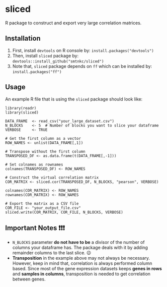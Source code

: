 # sliced
R package to construct and export very large correlation matrices.

## Installation
1. First, install `devtools` on R console by: `install.packages("devtools") `
2. Then, install `sliced` package by: `devtools::install_github("smtnkc/sliced")`
3. Note that, `sliced` package depends on `ff` which can be installed by: `install.packages("ff")`

## Usage
An example R file that is using the `sliced` package should look like:

```
library(readr)
library(sliced)

DATA_FRAME  <- read_csv("your_large_dataset.csv")
N_BLOCKS    <- 5  # Number of blocks you want to slice your dataframe
VERBOSE     <- TRUE 

# Get the first column as a vector
ROW_NAMES <- unlist(DATA_FRAME[,1])

# Transpose without the first column
TRANSPOSED_DF <- as.data.frame(t(DATA_FRAME[,-1]))

# Set colnames as rownames
colnames(TRANSPOSED_DF) <- ROW_NAMES

# Construct the virtual correlation matrix
COR_MATRIX <- sliced.cor(TRANSPOSED_DF, N_BLOCKS, "pearson", VERBOSE)

colnames(COR_MATRIX) <- ROW_NAMES
rownames(COR_MATRIX) <- ROW_NAMES

# Export the matrix as a CSV file
COR_FILE <- "your_output_file.csv"
sliced.write(COR_MATRIX, COR_FILE, N_BLOCKS, VERBOSE)
```

## Important Notes :exclamation::exclamation::exclamation:
* `N_BLOCKS` parameter **do not have to be** a divisor of the number of columns your dataframe has. The package deals with it by adding remainder columns to the last slice. :wink:
* **Transposition** in the example above may not always be necessary. However, keep in mind that, correlation is always performed column based. Since most of the gene expression datasets keeps **genes in rows** and **samples in columns**, transposition is needed to get correlation between genes.
